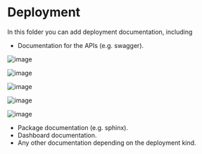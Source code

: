 # Deployment

In this folder you can add deployment documentation, including

* Documentation for the APIs (e.g. swagger).


![image](https://user-images.githubusercontent.com/99290509/207203430-b5283da4-8fa2-4ef0-8881-3fcfd9910644.png)


![image](https://user-images.githubusercontent.com/99290509/207203448-2f553c86-e195-47df-9025-cd7d9381822d.png)

![image](https://user-images.githubusercontent.com/99290509/207203355-5c8ada12-ae04-462c-8786-d0a733470e32.png)

![image](https://user-images.githubusercontent.com/99290509/207203825-2de0dfc2-9581-4918-b0e3-3d0f2f9f6064.png)

![image](https://user-images.githubusercontent.com/99290509/207203992-4313993b-9bc2-4784-801d-d3b4d12cedb0.png)



* Package documentation (e.g. sphinx).
* Dashboard documentation.
* Any other documentation depending on the deployment kind.
